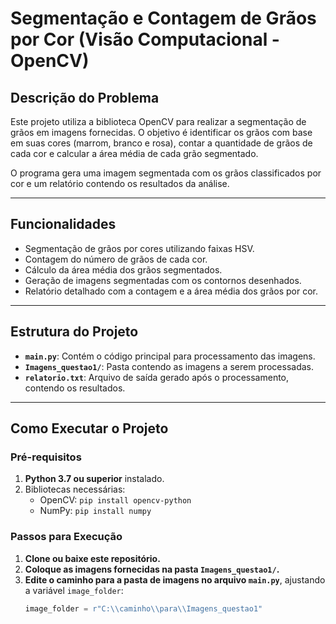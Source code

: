 # Segmentação e Contagem de Grãos por Cor (Visão Computacional - OpenCV)

## Descrição do Problema
Este projeto utiliza a biblioteca OpenCV para realizar a segmentação de grãos em imagens fornecidas. O objetivo é identificar os grãos com base em suas cores (marrom, branco e rosa), contar a quantidade de grãos de cada cor e calcular a área média de cada grão segmentado.  

O programa gera uma imagem segmentada com os grãos classificados por cor e um relatório contendo os resultados da análise.  

---

## Funcionalidades
- Segmentação de grãos por cores utilizando faixas HSV.
- Contagem do número de grãos de cada cor.
- Cálculo da área média dos grãos segmentados.
- Geração de imagens segmentadas com os contornos desenhados.
- Relatório detalhado com a contagem e a área média dos grãos por cor.  

---

## Estrutura do Projeto
- **`main.py`**: Contém o código principal para processamento das imagens.
- **`Imagens_questao1/`**: Pasta contendo as imagens a serem processadas.
- **`relatorio.txt`**: Arquivo de saída gerado após o processamento, contendo os resultados.  

---

## Como Executar o Projeto
### Pré-requisitos
1. **Python 3.7 ou superior** instalado.
2. Bibliotecas necessárias:
   - OpenCV: `pip install opencv-python`
   - NumPy: `pip install numpy`

### Passos para Execução
1. **Clone ou baixe este repositório.**
2. **Coloque as imagens fornecidas na pasta `Imagens_questao1/`.**
3. **Edite o caminho para a pasta de imagens no arquivo `main.py`**, ajustando a variável `image_folder`:
   ```python
   image_folder = r"C:\\caminho\\para\\Imagens_questao1"
